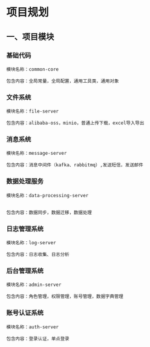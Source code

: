 # 项目规划

## 一、项目模块

### 基础代码
    模块名称：common-core

    包含内容：全局常量，全局配置，通用工具类，通用对象

### 文件系统
    模块名称：file-server

    包含内容：alibaba-oss，minio，普通上传下载，excel导入导出

### 消息系统
    模块名称：message-server

    包含内容：消息中间件（kafka、rabbitmq）,发送短信，发送邮件

### 数据处理服务
    模块名称：data-processing-server


    包含内容：数据同步，数据迁移，数据处理

### 日志管理系统
    模块名称：log-server
    
    包含内容：日志收集、日志分析

### 后台管理系统
    模块名称：admin-server
    
    包含内容：角色管理，权限管理，账号管理，数据字典管理

### 账号认证系统
    模块名称：auth-server
    
    包含内容：登录认证，单点登录